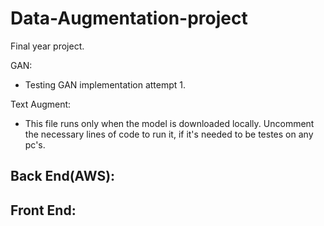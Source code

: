 # Data-Augmentation-project
Final year project.

GAN:
- Testing GAN implementation attempt 1.

Text Augment:
- This file runs only when the model is downloaded locally. Uncomment the necessary lines of code to run it, if it's needed to be testes on any pc's.

Back End(AWS):
-

Front End:
-

